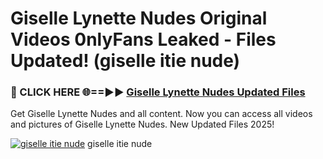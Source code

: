 # Giselle Lynette Nudes Original Videos 0nlyFans Leaked - Files Updated! (giselle itie nude)

<h3>🔴 CLICK HERE 🌐==►► <a href="https://tinyurl.com/2p9ay9w9" rel="nofollow">Giselle Lynette Nudes Updated Files</a></h3>

Get Giselle Lynette Nudes and all content. Now you can access all videos and pictures of Giselle Lynette Nudes. New Updated Files 2025!

[![giselle itie nude](https://i.imgur.com/KQgVmj3.gif)](https://tinyurl.com/2p9ay9w9)
giselle itie nude